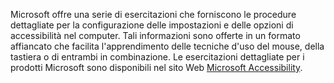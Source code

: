 Microsoft offre una serie di esercitazioni che forniscono le procedure dettagliate per la configurazione delle impostazioni e delle opzioni di accessibilità nel computer. Tali informazioni sono offerte in un formato affiancato che facilita l'apprendimento delle tecniche d'uso del mouse, della tastiera o di entrambi in combinazione. Le esercitazioni dettagliate per i prodotti Microsoft sono disponibili nel sito Web [Microsoft Accessibility](http://go.microsoft.com/fwlink/?LinkId=8431).

<!--HONumber=Oct16_HO1-->


